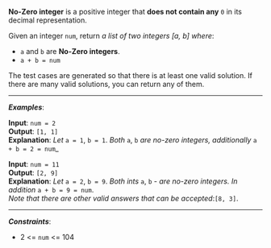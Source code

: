 **No-Zero integer** is a positive integer that **does not contain any** `0` in its decimal representation.

Given an integer `num`, return _a list of two integers [a, b] where_:
- `a` and `b` are **No-Zero integers**.
- `a + b = num`

The test cases are generated so that there is at least one valid solution. If there are many valid solutions, you can return any of them.

---
**_Examples_**:

**Input**: `num = 2`       
**Output**: `[1, 1]`   
**Explanation**: _Let_ `a = 1`, `b = 1`. _Both_ `a`, `b` _are no-zero integers, additionally_ `a + b = 2 = num`_

**Input**: `num = 11`  
**Output**: `[2, 9]`  
**Explanation**: _Let_ `a = 2`, `b = 9`. _Both ints_ `a`, `b` - _are no-zero integers. In addition_ `a + b = 9 = num`.    
_Note that there are other valid answers that can be accepted_:`[8, 3]`.

---
**_Constraints_**:
- 2 <= `num` <= 104